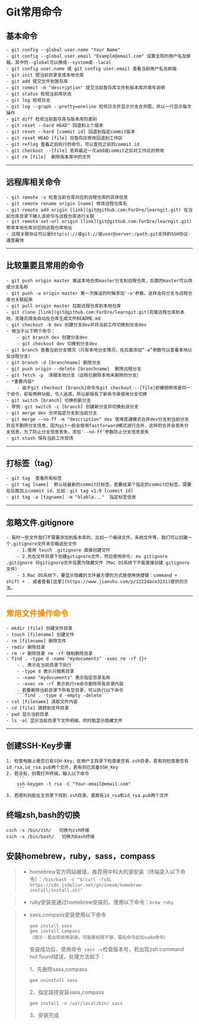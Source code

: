 # Git常用命令
## 基本命令
    - git config --global user.name "Your Name" 
    - git config --global user.email "Example@email.com" 设置全局的用户名及邮箱，其中的--global可以换成--system或--lacal
    - git config user.name 或 git config user.email 查看当前用户名及邮箱
    - git init 把当前目录变成本地仓库
    - git add 提交文件到暂存库
    - git commit -m "description" 提交当前暂存库文件到版本库并填写说明
    - git status 检视当前库状态
    - git log 检视日志
    - git log --graph --pretty=oneline 检视日志并显示分支合并图，并以一行显示每次操作
    - git diff 检视当前暂存库与版本库的差别
    - git reset --hard HEAD^ 回退到上个版本
    - git reset --hard [commit id] 回退到指定commit版本
    - git reset HEAD [file] 将暂存区修改回退到工作区
    - git reflog 查看之前执行的命令，可以查找之前的commit id
    - git checkout --[file] 丢弃最近一次add或commit之后对工作区的修改
    - git rm [file]  删除版本库中的文件
***
## 远程库相关命令
    - git remote -v 检查当前仓库对应的远程仓库的具体信息
    - git remote rename origin [name] 修改远程仓库名
    - git remote add origin [link](git@github.com:ForDre/learngit.git) 在当前仓库目录下输入该命令与远程仓库进行关联
    - git remote set-url origin [link](git@github.com:ForDre/learngit.git) 修改本地仓库对应的远程仓库地址
    - 远程关联协议可以是http(s)://或git://或user@server:/path.git支持的SSH协议-速度最快
***
## 比较重要且常用的命令
    - git push origin master 推送本地仓库master分支到远程仓库，后面的master可以改成分支名称
    - git push -u origin master 第一次推送的时候添加'-u'参数，这样会将分支与远程仓库也关联起来
    - git pull origin master 拉取远程仓库到本地仓库
    - git clone [link](git@github.com:ForDre/learngit.git)克隆远程仓库到本地，克隆完成会自动在仓库生成文件README.md
    - git checkout -b dev 创建分支dev并将当前工作切换到分支dev
    - 相当于以下两个命令：
        - git branch dev 创建分支dev
        - git checkout dev 切换到分支dev
    - git branch 查看当前分支情况（只有本地分支情况，在后面添加“-a”参数可以查看本地以及远程分支）
    - git branch -d [branchname] 删除分支
    - git push origin --delete [branchname]  删除远程分支
    - git fetch -p  清理本地分支（远程已删除本地未删除的分支）
    - *重要内容*
        - 由于git checkout [branch]命令与git checkout --[file]即撤销修改是同一个命令，却有两种功能，令人迷惑，所以新版有了新命令来使用分支切换
    - git switch [branch] 切换到新分支
    - 举例：git switch -c [branch] 创建新分支并切换到该分支
    - git merge dev 合并指定分支到当前分支
    - git merge --no-ff -m "description" dev 使用普通模式合并dev分支到当前分支并且不删除分支信息，因为git一般会使用fastforward模式进行合并，这样的合并会丢失分支信息，为了防止分支信息丢失，添加'--no-ff'参数防止分支信息丢失
    - git stash 保存当前工作现场
***
## 打标签（tag）
    - git tag  查看所有标签
    - git tag [name]  默认给最新的commit打标签，若要给某个指定的commit打标签，需要在后面加上commit id，比如：git tag v1.0 [commit id]
    - git tag -a [tagname] -m "blabla..."  指定标签信息
***
## 忽略文件.gitignore
    - 有时一些文件我们不需要添加到版本库的，比如一个编译文件，系统文件等，我们可以创建一个.gitignore文件来忽略这些文件
        - 1.使用 touch .gitignore 直接创建文件
        - 2.先在文件目录下创建gitignore文件，然后使用命令: mv gitignore .gitignore 将gitignore文件设置为隐藏文件（Mac OS系统下不能直接创建.gitignore文件）
        - 3.Mac OS系统下，要显示隐藏的文件最方便的方式是使用快捷键：command + shift + . 或者查看[这里](https://www.jianshu.com/p/1222dace3231)提供的方法。

***
## <font color=#ff8800>常用文件操作命令</font>
    - mkdir [file] 创建文件目录
    - touch [filename] 创建文件
    - rm [filename] 删除文件
    - rmdir 删除目录
    - rm -r 删除目录 rm -rf 强制删除目录
    - find . -type d -name "mydocuments" -exec rm -rf {}+
        - . 表示在当前目录下执行
        - -type d 表示只搜素目录
        - -name "mydocuments" 表示指定目录名称
        - -exec rm -rf 表示执行rm命令删除所有目录内容
        - 若要删除当前目录下所有空目录，可以执行以下命令
        ```find . -type d -empty -delete```
    - cat [filename] 读取文件内容
    - cd [file] 跳转到文件目录
    - pwd 显示当前目录
    - ls -al 显示当前目录下文件明细，同时能显示隐藏文件
***
## 创建SSH-Key步骤
    1. 检查电脑上是否已有SSH-Key，在用户主目录下检查是否有.ssh目录，若有则检查是否有id_rsa,id_rsa.pub两个文件，若有则已具备SSH_Key
    2. 若没有，则需打开终端，输入以下命令
        ```
        ssh-keygen -t rsa -C "Your-email@email.com"
        ```
    3. 若顺利则能在主目录下找到.ssh目录，里面有id_rsa和id_rsa.pub两个文件

## 终端zsh,bash的切换

```
csch -s /bin/zsh/   切换为zsh终端
csch -s /bin/bash/   切换为bash终端
```

## 安装homebrew，ruby，sass，compass

> + homebrew官方网站被墙，推荐用中科大的源安装（终端录入以下命令）：`/bin/bash -c "$(curl -fsSL https://cdn.jsdelivr.net/gh/ineo6/homebrew-install/install.sh)"`
>
>   [链接]:https://brew.idayer.com

> + ruby安装是通过homebrew安装的，使用以下命令：`brew ruby`

> + sass,compass安装使用以下命令
>
>   ```  
>   gem install sass
>   gem install compass
>   （提示：若出现拒绝安装，可能是权限不够，需在命令前加sudo命令）
>   ```
>
>   安装成功后，使用命令` sass -v`检查版本号，若出现zsh:command not found错误，处理方法如下：
>
>   1、先删除sass,compass
>
>   ``` 
>   gem uninstall sass
>   ```
>
>   2、指定路径安装sass,compass
>
>   ```
>   gem install -n /usr/local/bin/ sass
>   ```
>
>   3、安装完成